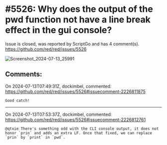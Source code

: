 
#5526: Why does the output of the pwd function not have a line break effect in the gui console?
================================================================================
Issue is closed, was reported by ScriptGo and has 4 comment(s).
<https://github.com/red/red/issues/5526>

![Screenshot_2024-07-13_25991](https://github.com/user-attachments/assets/21112563-349a-4554-a967-be2fccfbd455)



Comments:
--------------------------------------------------------------------------------

On 2024-07-13T07:49:31Z, dockimbel, commented:
<https://github.com/red/red/issues/5526#issuecomment-2226811875>

    Good catch!

--------------------------------------------------------------------------------

On 2024-07-13T07:53:37Z, dockimbel, commented:
<https://github.com/red/red/issues/5526#issuecomment-2226812761>

    @qtxie There's something odd with the CLI console output, it does not honor `prin` and adds an extra LF. Once that fixed, we can replace `prin` by `print` in `pwd`.

